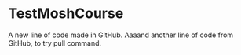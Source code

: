 # TestMoshCourse
A new line of code made in GitHub.
Aaaand another line of code from GitHub, to try pull command.
